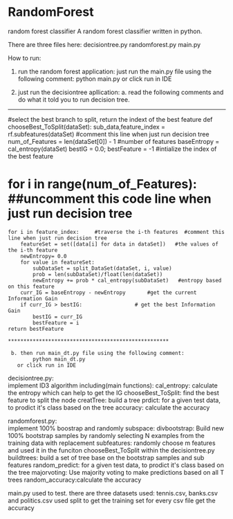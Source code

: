 # RandomForest

random forest classifier
A random forest classifier written in python.

There are three files here:
decisiontree.py
randomforest.py
main.py

How to run:
1. run the random forest application:
	just run the main.py file using the following comment:
	   python main.py
	or click run in IDE

2. just run the decisiontree apllication:
   a. read the following comments and do what it told you to run decision tree.

***************************************************
#select the best branch to split, return the indext of the best feature
def chooseBest_ToSplit(dataSet):
    sub_data,feature_index = rf.subfeatures(dataSet)   #comment this line when just run decision tree
    num_of_Features = len(dataSet[0]) - 1   #number of features
    baseEntropy = cal_entropy(dataSet)
    bestIG = 0.0; 
    bestFeature = -1            #intialize the index of the best feature
#    for i in range(num_of_Features):     ##uncomment this code line when just run decision tree
    for i in feature_index:     #traverse the i-th features  #comment this line when just run decision tree
        featureSet = set([data[i] for data in dataSet])   #the values of the i-th feature
        newEntropy= 0.0
        for value in featureSet:
            subDataSet = split_DataSet(dataSet, i, value)
            prob = len(subDataSet)/float(len(dataSet))
            newEntropy += prob * cal_entropy(subDataSet)   #entropy based on this feature
        curr_IG = baseEntropy - newEntropy       #get the current Information Gain
        if curr_IG > bestIG:                 # get the best Information Gain
            bestIG = curr_IG
            bestFeature = i
    return bestFeature

    ****************************************************
     
     b. then run main_dt.py file using the following comment:
	        python main_dt.py
	   or click run in IDE

 

decisiontree.py:    
	implement ID3 algorithm including(main functions):
	cal_entropy: calculate the entropy which can help to get the IG
	chooseBest_ToSplit: find the best feature to split the node
	creatTree: build a tree
	prdict: for a given test data, to prodict it's class based on the tree
	accuracy: calculate the accuracy


randomforest.py:     
	implement 100% boostrap and randomly subspace:
	divbootstrap: Build new 100% bootstrap samples by randomly selecting N examples from the training data with replacement
	subfeatures: randomly choose m features and used it in the funciton chooseBest_ToSplit within the decisiontree.py
	buildtrees: build a set of tree base on the bootstrap samples and sub features
	random_predict: for a given test data, to prodict it's class based on the tree
	majorvoting: Use majority voting to make predictions based on all T trees
	random_accuracy:calculate the accuracy

main.py
	used to test. there are three datasets used: tennis.csv, banks.csv and politics.csv
	used split to get the training set for every csv file
	get the accuracy

